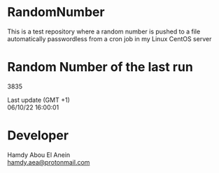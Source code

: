 # RandomNumber    
This is a test repository where a random number is pushed to a file automatically passwordless from a cron job in my Linux CentOS server    
# Random Number of the last run   
3835
      
Last update (GMT +1)    
06/10/22 16:00:01
# Developer    
Hamdy Abou El Anein   
hamdy.aea@protonmail.com
